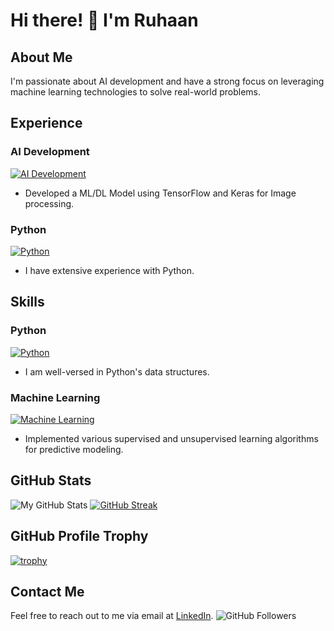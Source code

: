 # Hi there! 👋 I'm **Ruhaan**

## About Me
I'm passionate about AI development and have a strong focus on leveraging machine learning technologies to solve real-world problems.

## Experience

### AI Development
[![AI Development](https://img.shields.io/badge/AI_Development-TensorFlow_&_Keras-blueviolet?style=for-the-badge&logo=tensorflow)](https://www.tensorflow.org/)
- Developed a ML/DL Model using TensorFlow and Keras for Image processing.

### Python
[![Python](https://img.shields.io/badge/Python-Programming-yellow?style=for-the-badge&logo=python)](https://www.python.org/)
- I have extensive experience with Python.

## Skills

### Python
[![Python](https://img.shields.io/badge/Python-Programming-yellow?style=for-the-badge&logo=python)](https://www.python.org/)
- I am well-versed in Python's data structures.

### Machine Learning
[![Machine Learning](https://img.shields.io/badge/Machine_Learning-Supervised_%26_Unsupervised-green?style=for-the-badge&logo=machine-learning)](https://en.wikipedia.org/wiki/Machine_learning)
- Implemented various supervised and unsupervised learning algorithms for predictive modeling.

## GitHub Stats
![My GitHub Stats](https://github-readme-stats.vercel.app/api/top-langs/?username=Ruhaan838&layout=compact) 
[![GitHub Streak](http://github-readme-streak-stats.herokuapp.com?user=Ruhaan838&theme=radical)](https://git.io/streak-stats)

## GitHub Profile Trophy
[![trophy](https://github-profile-trophy.vercel.app/?username=Ruhaan838&theme=radical)](https://github.com/ryo-ma/github-profile-trophy)

## Contact Me
Feel free to reach out to me via email at [LinkedIn](https://www.linkedin.com/in/mo-ruhaan-dalal-a93a20292/).
![GitHub Followers](https://img.shields.io/github/followers/Ruhaan838?style=social)
